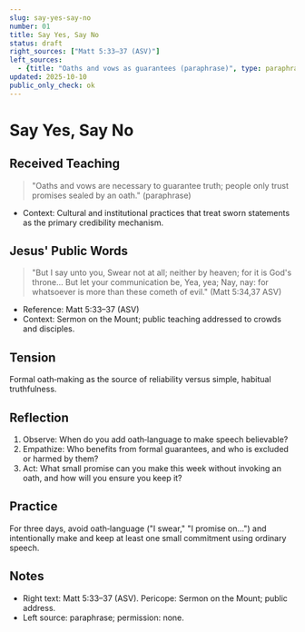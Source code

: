 ```yaml
---
slug: say-yes-say-no
number: 01
title: Say Yes, Say No
status: draft
right_sources: ["Matt 5:33–37 (ASV)"]
left_sources:
  - {title: "Oaths and vows as guarantees (paraphrase)", type: paraphrase, permission: none}
updated: 2025-10-10
public_only_check: ok
---
```


# Say Yes, Say No

## Received Teaching
> "Oaths and vows are necessary to guarantee truth; people only trust promises sealed by an oath." (paraphrase)
- Context: Cultural and institutional practices that treat sworn statements as the primary credibility mechanism.

## Jesus' Public Words
> "But I say unto you, Swear not at all; neither by heaven; for it is God's throne... But let your communication be, Yea, yea; Nay, nay: for whatsoever is more than these cometh of evil." (Matt 5:34,37 ASV)
- Reference: Matt 5:33–37 (ASV)
- Context: Sermon on the Mount; public teaching addressed to crowds and disciples.

## Tension
Formal oath‑making as the source of reliability versus simple, habitual truthfulness.

## Reflection
1. Observe: When do you add oath‑language to make speech believable?
2. Empathize: Who benefits from formal guarantees, and who is excluded or harmed by them?
3. Act: What small promise can you make this week without invoking an oath, and how will you ensure you keep it?

## Practice
For three days, avoid oath‑language ("I swear," "I promise on...") and intentionally make and keep at least one small commitment using ordinary speech.

## Notes
- Right text: Matt 5:33–37 (ASV). Pericope: Sermon on the Mount; public address.
- Left source: paraphrase; permission: none.
